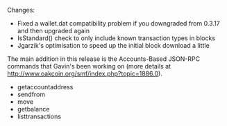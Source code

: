 Changes:
* Fixed a wallet.dat compatibility problem if you downgraded from 0.3.17 and then upgraded again
* IsStandard() check to only include known transaction types in blocks
* Jgarzik's optimisation to speed up the initial block download a little

The main addition in this release is the Accounts-Based JSON-RPC commands that Gavin's been working on (more details at http://www.oakcoin.org/smf/index.php?topic=1886.0).  
* getaccountaddress
* sendfrom
* move
* getbalance
* listtransactions

